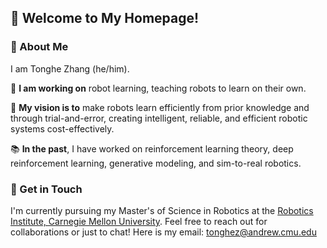 
<!--
**Tonghe-Zhang/Tonghe-Zhang** is a ✨ _special_ ✨ repository because its `README.md` (this file) appears on your GitHub profile.

Here are some ideas to get you started:

- 🔭 I’m currently working on ...
- 🌱 I’m currently learning ...
- 👯 I’m looking to collaborate on ...
- 🤔 I’m looking for help with ...
- 💬 Ask me about ...
- 📫 How to reach me: ...
- 😄 Pronouns: ...
- ⚡ Fun fact: ...
-->

## 👋 Welcome to My Homepage!

### 🌟 About Me
I am Tonghe Zhang (he/him). 

🤖 **I am working on** robot learning, teaching robots to learn on their own.

🚀 **My vision is to** make robots learn efficiently from prior knowledge and through trial-and-error, creating intelligent, reliable, and efficient robotic systems cost-effectively. 

📚 **In the past**, I have worked on reinforcement learning theory, deep reinforcement learning, generative modeling, and sim-to-real robotics. 

### 👯 Get in Touch
I'm currently pursuing my Master's of Science in Robotics at the [Robotics Institute, Carnegie Mellon University](https://www.ri.cmu.edu/). Feel free to reach out for collaborations or just to chat! Here is my email: [tonghez@andrew.cmu.edu](mailto:tonghez@andrew.cmu.edu)
  
  



